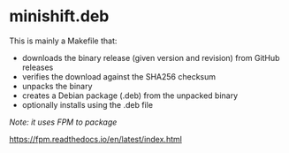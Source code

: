 # minishift.deb

This is mainly a Makefile that:

- downloads the binary release (given version and revision) from GitHub releases
- verifies the download against the SHA256 checksum
- unpacks the binary
- creates a Debian package (.deb) from the unpacked binary
- optionally installs using the .deb file

*Note: it uses FPM to package*

https://fpm.readthedocs.io/en/latest/index.html
